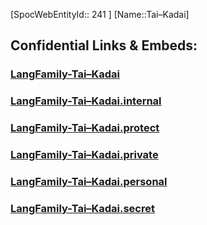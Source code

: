 ﻿---
type: LangFamily
tags: 
- Lang_Family
---
[SpocWebEntityId:: 241 ]
[Name::Tai–Kadai]



## Confidential Links & Embeds: 

### [LangFamily-Tai–Kadai](/_public/Language/Lang~Family/LangFamily-Tai–Kadai.md) 

### [LangFamily-Tai–Kadai.internal](/_internal/Language/Lang~Family/LangFamily-Tai–Kadai.internal.md) 

### [LangFamily-Tai–Kadai.protect](/_protect/Language/Lang~Family/LangFamily-Tai–Kadai.protect.md) 

### [LangFamily-Tai–Kadai.private](/_private/Language/Lang~Family/LangFamily-Tai–Kadai.private.md) 

### [LangFamily-Tai–Kadai.personal](/_personal/Language/Lang~Family/LangFamily-Tai–Kadai.personal.md) 

### [LangFamily-Tai–Kadai.secret](/_secret/Language/Lang~Family/LangFamily-Tai–Kadai.secret.md) 
